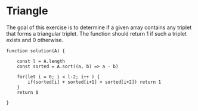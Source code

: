 # Triangle

The goal of this exercise is to determine if a given array contains any triplet that forms a triangular triplet.
The function should return 1 if such a triplet exists and 0 otherwise.

```
function solution(A) {

    const l = A.length
    const sorted = A.sort((a, b) => a - b)

    for(let i = 0; i < l-2; i++ ) {
        if(sorted[i] + sorted[i+1] > sorted[i+2]) return 1
    }
    return 0

}
```
